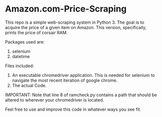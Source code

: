# Amazon.com-Price-Scraping

This repo is a simple web-scraping system in Python 3. The goal is to acquire the price of a given item on Amazon. This version, specifically, prints the price of corsair RAM.

Packages used are:
1. selenium
2. datetime

Files included:
1. An executable chromedriver application. This is needed for selenium to navigate the most recent iteration of google chrome.
2. The actual Code.

IMPORTANT:
Note that line 8 of ramcheck.py contains a path that should be altered to wherever your chromedriver is located.

Feel free to use and improve this code in whatever ways you see fit.
